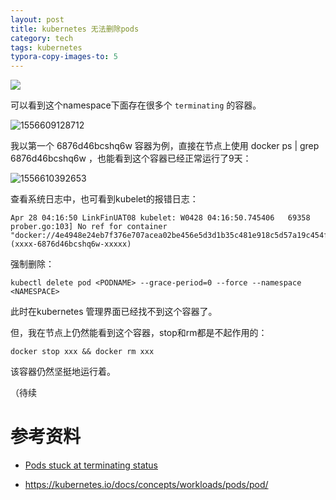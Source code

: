 ```yaml
---
layout: post
title: kubernetes 无法删除pods
category: tech
tags: kubernetes
typora-copy-images-to: 5
---
```

![](https://cdn.kelu.org/blog/tags/k8s.jpg)

可以看到这个namespace下面存在很多个 `terminating` 的容器。

![1556609128712](https://cdn.kelu.org/blog/2019/05/1556609128712.jpg)



我以第一个 6876d46bcshq6w 容器为例，直接在节点上使用 docker ps | grep 6876d46bcshq6w ，也能看到这个容器已经正常运行了9天：

![1556610392653](https://cdn.kelu.org/blog/2019/05/1556610392653.jpg)

查看系统日志中，也可看到kubelet的报错日志：

```
Apr 28 04:16:50 LinkFinUAT08 kubelet: W0428 04:16:50.745406   69358 prober.go:103] No ref for container "docker://4e4948e24eb7f376e707acea02be456e5d3d1b35c481e918c5d57a19c454f86d" (xxxx-6876d46bcshq6w-xxxxx)
```

强制删除：

```
kubectl delete pod <PODNAME> --grace-period=0 --force --namespace <NAMESPACE>
```

此时在kubernetes 管理界面已经找不到这个容器了。

但，我在节点上仍然能看到这个容器，stop和rm都是不起作用的：

```
docker stop xxx && docker rm xxx
```

该容器仍然坚挺地运行着。



（待续



# 参考资料

* [Pods stuck at terminating status](https://stackoverflow.com/questions/35453792/pods-stuck-at-terminating-status)

* <https://kubernetes.io/docs/concepts/workloads/pods/pod/>

  

